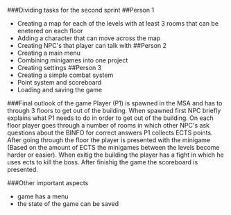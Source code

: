 ###Dividing tasks for the second sprint
##Person 1
- Creating a map for each of the levels with at least 3 rooms that can be enetered on each floor
- Adding a character that can move across the map
- Creating NPC's that player can talk with
##Person 2
- Creating a main menu
- Combining minigames into one project
- Creating settings
##Person 3
- Creating a simple combat system
- Point system and scoreboard
- Loading and saving the game


###Final outlook of the game
Player (P1) is spawned in the MSA and has to through 3 floors to get out of the building.
When spawned first NPC briefly explains what P1 needs to do in order to get out of the
building. On each floor player goes through a number of rooms in which other NPC's ask 
questions about the BINFO for correct answers P1 collects ECTS points. After going through 
the floor the player is presented with the minigame (Based on the amount of ECTS the minigames 
between the levels become harder or easier). When exitig the building the player has a fight 
in which he uses ects to kill the boss. After finishig the game the scoreboard is presented.

###Other important aspects 
- game has a menu
- the state of the game can be saved 
